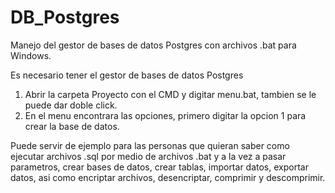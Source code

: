 # DB_Postgres
Manejo del gestor de bases de datos Postgres con archivos .bat para Windows.

Es necesario tener el gestor de bases de datos Postgres

1. Abrir la carpeta Proyecto con el CMD y digitar menu.bat, tambien se le puede dar doble click.
2. En el menu encontrara las opciones, primero digitar la opcion 1 para crear la base de datos.

Puede servir de ejemplo para las personas que quieran saber como ejecutar archivos .sql por medio de archivos .bat
y a la vez a pasar parametros, crear bases de datos, crear tablas, importar datos, exportar datos, 
asi como encriptar archivos, desencriptar, comprimir y descomprimir. 

